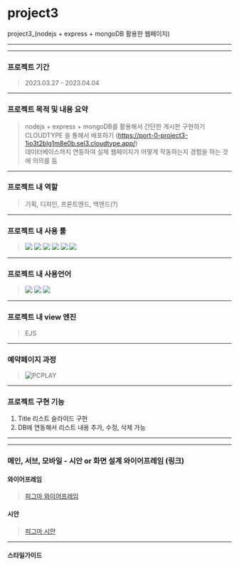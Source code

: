 # project3

project3\_(nodejs + express + mongoDB 활용한 웹페이지)

---

---

### 프로젝트 기간

> 2023.03.27 - 2023.04.04

---

### 프로젝트 목적 및 내용 요약

> nodejs + express + mongoDB를 활용해서 간단한 게시판 구현하기 <br>
> CLOUDTYPE 을 통해서 배포하기 (https://port-0-project3-1io3t2blg1m8e0b.sel3.cloudtype.app/) <br>
> 데이터베이스까지 연동하여 실제 웹페이지가 어떻게 작동하는지 경험을 하는 것에 의의를 둠

---

### 프로젝트 내 역할

> 기획, 디자인, 프론트엔드, 백엔드(?)

---

### 프로젝트 내 사용 툴

> <img src="https://img.shields.io/badge/피그마-F24E1E?style=flat-square&logo=Figma&logoColor=white"/>
> <img src="https://img.shields.io/badge/피그잼-purple?style=flat-square&logo=Figma&logoColor=white"/> 
> <img src="https://img.shields.io/badge/Node.js-339933?style=flat-square&logo=Node.js&logoColor=white"/> 
> <img src="https://img.shields.io/badge/Express-000000?style=flat-square&logo=Express&logoColor=white"/> 
> <img src="https://img.shields.io/badge/MongoDB-47A248?style=flat-square&logo=MongoDB&logoColor=white"/> 
> <img src="https://img.shields.io/badge/Visual Studio Code-007ACC?style=flat-square&logo=Visual Studio Code&logoColor=white"/>

---

### 프로젝트 내 사용언어

> <img src="https://img.shields.io/badge/HTML-E34F26?style=flat-square&logo=HTML5&logoColor=white"/> 
> <img src="https://img.shields.io/badge/CSS-1572B6?style=flat-square&logo=CSS3&logoColor=white"/> 
> <img src="https://img.shields.io/badge/JS-F7DF1E?style=flat-square&logo=JavaScript&logoColor=white"/>

---

### 프로젝트 내 view 엔진

> EJS

---

### 예약페이지 과정

> ![PCPLAY](https://user-images.githubusercontent.com/124753255/227924840-263fdda8-608f-439e-beab-34a7b7b10431.gif)

---

### 프로젝트 구현 기능

1. Title 리스트 슬라이드 구현
2. DB에 연동해서 리스트 내용 추가, 수정, 삭제 가능

---

---

### 메인, 서브, 모바일 - 시안 or 화면 설계 와이어프레임 (링크)

#### 와이어프레임

> <a href="https://www.figma.com/file/VVm6I3AmaIR6i8oEmPA7BD/%EC%9C%A0%EC%83%81%EB%B2%94_CRUD(%EB%A9%94%EB%AA%A8%EC%9E%A5)?node-id=30%3A591&t=S96R81rOJQqrT3FA-1">피그마 와이어프레임</a>

#### 시안

> <a href="https://www.figma.com/file/VVm6I3AmaIR6i8oEmPA7BD/%EC%9C%A0%EC%83%81%EB%B2%94_CRUD(%EB%A9%94%EB%AA%A8%EC%9E%A5)?node-id=30%3A591&t=S96R81rOJQqrT3FA-1">피그마 시안</a>

---

#### 스타일가이드
